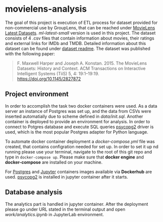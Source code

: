 # movielens-analysis

The goal of this project is execution of ETL process for dataset provided for non-commercial use by GroupLens, that can be reached under [MovieLens Latest Datasets](https://grouplens.org/datasets/movielens/latest/). _ml-latest-small_ version is used in this project. The dataset consists of 4 .csv files that contain information about movies, their ratings and external links for IMDb and TMDB. Detailed information about this dataset can be found under [dataset readme](https://files.grouplens.org/datasets/movielens/ml-latest-small-README.html). The dataset was published with the following paper:
> F. Maxwell Harper and Joseph A. Konstan. 2015. The MovieLens Datasets: History and Context. ACM Transactions on Interactive Intelligent Systems (TiiS) 5, 4: 19:1–19:19. https://doi.org/10.1145/2827872

## Project environment
In order to accomplish the task two docker containers were used. As a data server an instance of Postgres was set up, and the data from CSVs were inserted automatially due to scheme defined in _data/init.sql_. Another container is deployed to provide an environment for analysis. In order to connect to Potgres database and execute SQL queries [psycopg2](https://pypi.org/project/psycopg2/) driver is used, which is the most popular Postgres adapter for Python language.

To automate docker container deployment a _docker-compose.yml_ file was created, that contains configration needed for set up. In order to set it up nd running please use your terminal, navigate to the root of this git repo and type in ```docker-compose up```. Please make sure that __docker engine__ and __docker-compose__ are installed on your machine. 

For [Postgres](https://hub.docker.com/_/postgres) and [Jupyter](https://hub.docker.com/r/jupyter/base-notebook) containers images available via **Dockerhub** are used. [psycopg2](https://pypi.org/project/psycopg2/) is installed in jupyter container after it starts.

## Database analysis

The analytics part is handled in jupyter container. After the deployment please go under URL stated in the terminal output and open _work/analytics.ipynb_ in JupyterLab environment.
